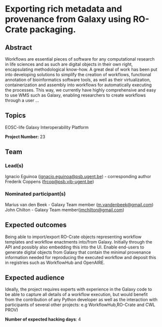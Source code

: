 # Exporting rich metadata and provenance from Galaxy using RO-Crate packaging.

## Abstract

Workflows are essential pieces of software for any computational research in life sciences and as such are digital objects in their own right, encapsulating methodological know-how. A great deal of work has been put into developing solutions to simplify the creation of workflows, functional annotation of bioinformatics software tools, as well as their virtualization, containerization and assembly into workflows for automatically executing the processes. This way, we currently have highly comprehensive and easy to use WMS such as Galaxy, enabling researchers to create workflows through a user ...

## Topics

EOSC-life
 Galaxy
 Interoperability Platform

**Project Number:** 23

## Team

### Lead(s)

Ignacio Eguinoa (ignacio.eguinoa@psb.ugent.be) - corresponding author
 Frederik Coppens (frcop@psb.vib-ugent.be)

### Nominated participant(s)

Marius van den Beek - Galaxy Team member (m.vandenbeek@gmail.com)
 John Chilton - Galaxy Team member(jmchilton@gmail.com)

## Expected outcomes

Being able to import/export RO-Crate objects representing workflow templates and workflow enactments into/from Galaxy. Initially through the API and possibly also embedding this into the UI.
 Enable end-users to generate digital objects from Galaxy that contain the minimal provenance information needed for reproducing the executed workflow and deposit this in registries such as WorkflowHub and OpenAIRE.

## Expected audience

Ideally, the project requires experts with experience in the Galaxy code to be able to capture all details of a workflow execution, but would benefit from the contribution of any Python developer as well as the interaction with participants of several other projects: e.g WorkflowHub,RO-Crate and CWL PROV)

**Number of expected hacking days**: 4

